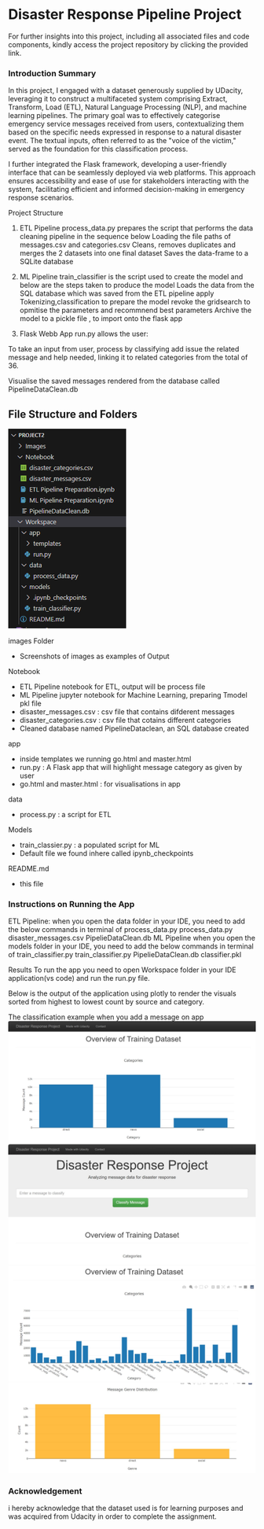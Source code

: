 # Disaster Response Pipeline Project
 

For further insights into this project, including all associated files and code components, kindly access the project repository by clicking the provided link.
### Introduction Summary

In this project, I engaged with a dataset generously supplied by UDacity, leveraging it to construct a multifaceted system comprising Extract, Transform, Load (ETL), Natural Language Processing (NLP), and machine learning pipelines. The primary goal was to effectively categorise emergency service messages received from users, contextualizing them based on the specific needs expressed in response to a natural disaster event. The textual inputs, often referred to as the "voice of the victim," served as the foundation for this classification process.

I further integrated the Flask framework, developing a user-friendly interface that can be seamlessly deployed via web platforms. This approach ensures accessibility and ease of use for stakeholders interacting with the system, facilitating efficient and informed decision-making in emergency response scenarios.

Project Structure
1. ETL Pipeline process_data.py prepares the script that performs the data cleaning pipeline in the sequence below
Loading the file paths of messages.csv and categories.csv
Cleans, removes duplicates and merges the 2 datasets into one final dataset
Saves the data-frame to a SQLite database

2. ML Pipeline train_classifier is the script used to create the model and below are the steps taken to produce the model
Loads the data from the SQL database which was saved from the ETL pipeline
apply Tokenizing,classification to prepare the model
revoke the gridsearch to opmitise the parameters and recommnend best parameters
Archive the model to a pickle file , to import onto the flask app

3. Flask Webb App run.py allows the user:

To take an input from user, process by classifying add issue the related message and help needed, linking it to related categories from the total of 36.

Visualise the saved messages rendered from the database called PipelineDataClean.db

## File Structure and Folders

![alt text](image-4.png)

images Folder
- Screenshots of images as examples of Output

Notebook
- ETL Pipeline notebook for ETL, output will be process file
- ML Pipeline jupyter notebook for Machine Learning, preparing Tmodel pkl file
- disaster_messages.csv : csv file that contains difderent messages
- disaster_categories.csv : csv file that cotains different categories
- Cleaned database named PipelineDataclean, an SQL database created 

app
-  inside templates we running go.html and master.html
- run.py : A Flask app that will highlight message category as given by user
- go.html and master.html : for visualisations in app

data
- process.py : a script for ETL

Models
- train_classier.py : a populated script for ML
- Default file we found inhere called ipynb_checkpoints



README.md
- this file

### Instructions on Running the App 

ETL Pipeline: 
when you open the data folder in your IDE, you need to add the below commands in terminal of process_data.py
process_data.py disaster_messages.csv PipelieDataClean.db
ML Pipeline
when you open the models folder in your IDE, you need to add the below commands in terminal of train_classifier.py
train_classifier.py PipelieDataClean.db classifier.pkl

Results
To run the app you need to open Workspace folder in your IDE application(vs code) and run the run.py file.

Below is the output of the application using plotly to render the visuals sorted from highest to lowest count by source and category.

The classification example when you add a message on app
![alt text](image.png)
![alt text](image-1.png)
![alt text](image-2.png)
![alt text](image-3.png)

### Acknowledgement

i hereby acknowledge that the dataset used is for learning purposes and was acquired from Udacity in order to complete the assignment.